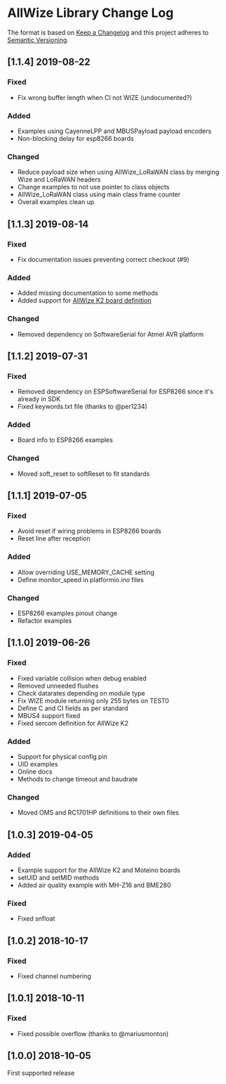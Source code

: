# AllWize Library Change Log

The format is based on [Keep a Changelog](http://keepachangelog.com/)
and this project adheres to [Semantic Versioning](http://semver.org/).

## [1.1.4] 2019-08-22
### Fixed
- Fix wrong buffer length when CI not WIZE (undocumented?)

### Added
- Examples using CayenneLPP and MBUSPayload payload encoders
- Non-blocking delay for esp8266 boards

### Changed
- Reduce payload size when using AllWize_LoRaWAN class by merging Wize and LoRaWAN headers
- Change examples to not use pointer to class objects
- AllWize_LoRaWAN class using main class frame counter
- Overall examples clean up

## [1.1.3] 2019-08-14
### Fixed
- Fix documentation issues preventing correct checkout (#9)

### Added
- Added missing documentation to some methods
- Added support for [AllWize K2 board definition](https://github.com/AllWize/allwize-boards)

### Changed
- Removed dependency on SoftwareSerial for Atmel AVR platform

## [1.1.2] 2019-07-31
### Fixed
- Removed dependency on ESPSoftwareSerial for ESP8266 since it's already in SDK
- Fixed keywords.txt file (thanks to @per1234)

### Added
- Board info to ESP8266 examples

### Changed
- Moved soft_reset to softReset to fit standards

## [1.1.1] 2019-07-05
### Fixed
- Avoid reset if wiring problems in ESP8266 boards
- Reset line after reception

### Added
- Allow overriding USE_MEMORY_CACHE setting
- Define monitor_speed in platformio.ino files

### Changed
- ESP8266 examples pinout change
- Refactor examples

## [1.1.0] 2019-06-26
### Fixed
- Fixed variable collision when debug enabled
- Removed unneeded flushes
- Check datarates depending on module type
- Fix WIZE module returning only 255 bytes on TEST0
- Define C and CI fields as per standard
- MBUS4 support fixed
- Fixed sercom definition for AllWize K2
  
### Added
- Support for physical config pin
- UID examples
- Online docs
- Methods to change timeout and baudrate 

### Changed
- Moved OMS and RC1701HP definitions to their own files

## [1.0.3] 2019-04-05
### Added
- Example support for the AllWize K2 and Moteino boards
- setUID and setMID methods
- Added air quality example with MH-Z16 and BME280

### Fixed
- Fixed snfloat

## [1.0.2] 2018-10-17
### Fixed
- Fixed channel numbering

## [1.0.1] 2018-10-11
### Fixed
- Fixed possible overflow (thanks to @mariusmonton)

## [1.0.0] 2018-10-05
First supported release
